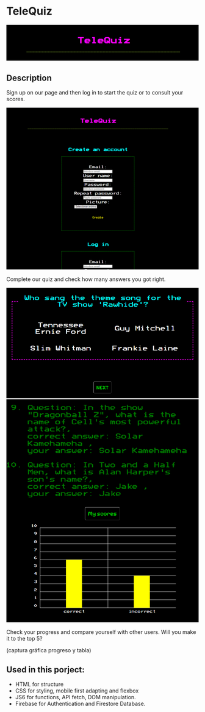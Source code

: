 # TeleQuiz

![Title](./assets/readmeTitle.png)

## Description

Sign up on our page and then log in to start the quiz or to consult your scores.

![Sign up and Log in](./assets/readme1.png)

Complete our quiz and check how many answers you got right.

![Example question](./assets/readme2.png)
![Check answers and chart](./assets/readme3.png)

Check your progress and compare yourself with other users. Will you make it to the top 5?

(captura gráfica progreso y tabla)



## Used in this porject:

- HTML for structure
- CSS for styling, mobile first adapting and flexbox
- JS6 for  functions, API fetch, DOM manipulation.
- Firebase for Authentication and Firestore Database.

